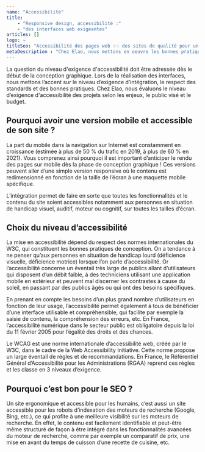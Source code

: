 ```yaml
---
name: "Accessibilité"
title:
    - "Responsive design, accessibilité :"
    - "des interfaces web exigeantes"
articles: []
logo: ~
titleSeo: "Accessibilité des pages web ✨: des sites de qualité pour une expérience réussie"
metaDescription : "Chez Elao, nous mettons en oeuvre les bonnes pratique d'intégration HTML /CSS pour un site ou une application de qualité"
---
```


La question du niveau d'exigence d'accessibilité doit être adressée dès le début de la conception graphique. Lors de la réalisation des interfaces, nous mettons l’accent sur le niveau d’exigence d’intégration, le respect des standards et des bonnes pratiques. Chez Elao, nous évaluons le niveau d’exigence d'accessibilité des projets selon les enjeux, le public visé et le budget. 

## Pourquoi avoir une version mobile et accessible de son site ? 

La part du mobile dans la navigation sur Internet est constamment en croissance (estimée à plus de 50 % du trafic en 2019, à plus de 60 % en 2021). Vous comprenez ainsi pourquoi il est important d’anticiper le rendu des pages sur mobile dès la phase de conception graphique ! Ces versions peuvent aller d’une simple version responsive où le contenu est redimensionné en fonction de la taille de l’écran à une maquette mobile spécifique.

L’intégration permet de faire en sorte que toutes les fonctionnalités et le contenu du site soient accessibles notamment aux personnes en situation de handicap visuel, auditif, moteur ou cognitif, sur toutes les tailles d’écran.

## Choix du niveau d’accessibilité

La mise en accessibilité dépend du respect des normes internationales du W3C, qui constituent les bonnes pratiques de conception. On a tendance à ne penser qu’aux personnes en situation de handicap lourd (déficience visuelle, déficience motrice) lorsque l’on parle d’accessibilité. Or l’accessibilité concerne un éventail très large de publics allant d’utilisateurs qui disposent d’un débit faible, à des techniciens utilisant une application mobile en extérieur et peuvent mal discerner les contrastes à cause du soleil, en passant par des publics âgés ou qui ont des besoins spécifiques.

En prenant en compte les besoins d’un plus grand nombre d’utilisateurs en fonction de leur usage, l’accessibilité permet également à tous de bénéficier d’une interface utilisable et compréhensible, qui facilite par exemple la saisie de contenu, la compréhension des erreurs, etc. En France, l’accessibilité numérique dans le secteur public est obligatoire depuis la loi du 11 février 2005 pour l’égalité des droits et des chances.

Le WCAG est une norme internationale d’accessibilité web, créée par le W3C, dans le cadre de la Web Accessibility Initiative. Cette norme propose un large éventail de règles et de recommandations. En France, le Référentiel Général d’Accessibilité pour les Administrations (RGAA) reprend ces règles et les classe en 3 niveaux d’exigence.

## Pourquoi c’est bon pour le SEO ? 

Un site ergonomique et accessible pour les humains, c’est aussi un site accessible pour les robots d’indexation des moteurs de recherche (Google, Bing, etc.), ce qui profite à une meilleure visibilité sur les moteurs de recherche. En effet, le contenu est facilement identifiable et peut-être même structuré de façon à être intégré dans les fonctionnalités avancées du moteur de recherche, comme par exemple un comparatif de prix, une mise en avant du temps de cuisson d’une recette de cuisine, etc. 
